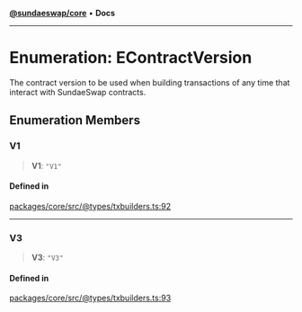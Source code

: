 [**@sundaeswap/core**](../../README.md) • **Docs**

***

# Enumeration: EContractVersion

The contract version to be used when building transactions
of any time that interact with SundaeSwap contracts.

## Enumeration Members

### V1

> **V1**: `"V1"`

#### Defined in

[packages/core/src/@types/txbuilders.ts:92](https://github.com/SundaeSwap-finance/sundae-sdk/blob/main/packages/core/src/@types/txbuilders.ts#L92)

***

### V3

> **V3**: `"V3"`

#### Defined in

[packages/core/src/@types/txbuilders.ts:93](https://github.com/SundaeSwap-finance/sundae-sdk/blob/main/packages/core/src/@types/txbuilders.ts#L93)

